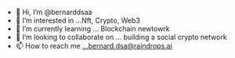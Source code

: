 - 👋 Hi, I’m @bernarddsaa
- 👀 I’m interested in ...Nft, Crypto, Web3
- 🌱 I’m currently learning ... Blockchain newtowrk
- 💞️ I’m looking to collaborate on ... building a social crypto network
- 📫 How to reach me ...bernard.dsa@raindrops.ai

<!---
bernarddsaa/bernarddsaa is a ✨ special ✨ repository because its `README.md` (this file) appears on your GitHub profile.
You can click the Preview link to take a look at your changes.
--->
